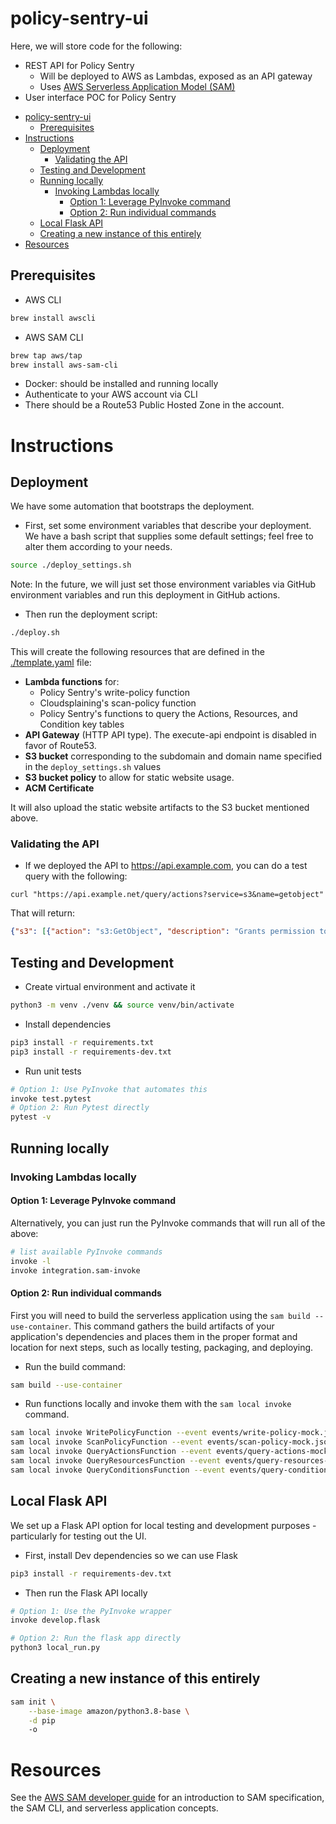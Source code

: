# policy-sentry-ui

Here, we will store code for the following:

* REST API for Policy Sentry
  * Will be deployed to AWS as Lambdas, exposed as an API gateway
  * Uses [AWS Serverless Application Model (SAM)](https://docs.aws.amazon.com/serverless-application-model/latest/developerguide/what-is-sam.html)
* User interface POC for Policy Sentry

<!--ts-->
   * [policy-sentry-ui](#policy-sentry-ui)
      * [Prerequisites](#prerequisites)
   * [Instructions](#instructions)
      * [Deployment](#deployment)
         * [Validating the API](#validating-the-api)
      * [Testing and Development](#testing-and-development)
      * [Running locally](#running-locally)
         * [Invoking Lambdas locally](#invoking-lambdas-locally)
            * [Option 1: Leverage PyInvoke command](#option-1-leverage-pyinvoke-command)
            * [Option 2: Run individual commands](#option-2-run-individual-commands)
      * [Local Flask API](#local-flask-api)
      * [Creating a new instance of this entirely](#creating-a-new-instance-of-this-entirely)
   * [Resources](#resources)

<!-- Added by: kmcquade, at: Mon Dec 14 12:19:18 EST 2020 -->

<!--te-->


## Prerequisites

* AWS CLI

```bash
brew install awscli
```

* AWS SAM CLI

```bash
brew tap aws/tap
brew install aws-sam-cli
```
* Docker: should be installed and running locally
* Authenticate to your AWS account via CLI
* There should be a Route53 Public Hosted Zone in the account.

# Instructions

## Deployment

We have some automation that bootstraps the deployment.

* First, set some environment variables that describe your deployment. We have a bash script that supplies some default settings; feel free to alter them according to your needs.

```bash
source ./deploy_settings.sh
```

Note: In the future, we will just set those environment variables via GitHub environment variables and run this deployment in GitHub actions.

* Then run the deployment script:

```bash
./deploy.sh
```

This will create the following resources that are defined in the [./template.yaml](./template.yaml) file:
* **Lambda functions** for:
  * Policy Sentry's write-policy function
  * Cloudsplaining's scan-policy function
  * Policy Sentry's functions to query the Actions, Resources, and Condition key tables
* **API Gateway** (HTTP API type). The execute-api endpoint is disabled in favor of Route53.
* **S3 bucket** corresponding to the subdomain and domain name specified in the `deploy_settings.sh` values
* **S3 bucket policy** to allow for static website usage.
* **ACM Certificate**

It will also upload the static website artifacts to the S3 bucket mentioned above.

### Validating the API

* If we deployed the API to https://api.example.com, you can do a test query with the following:

```
curl "https://api.example.net/query/actions?service=s3&name=getobject"
```

That will return:

```json
{"s3": [{"action": "s3:GetObject", "description": "Grants permission to retrieve objects from Amazon S3", "access_level": "Read", "resource_arn_format": "arn:${Partition}:s3:::${BucketName}/${ObjectName}", "condition_keys": [], "dependent_actions": []}, {"action": "s3:GetObject", "description": "Grants permission to retrieve objects from Amazon S3", "access_level": "Read", "resource_arn_format": "*", "condition_keys": [], "dependent_actions": []}]}
```

## Testing and Development

* Create virtual environment and activate it

```bash
python3 -m venv ./venv && source venv/bin/activate
```

* Install dependencies

```bash
pip3 install -r requirements.txt
pip3 install -r requirements-dev.txt
```

* Run unit tests

```bash
# Option 1: Use PyInvoke that automates this
invoke test.pytest
# Option 2: Run Pytest directly
pytest -v
```

## Running locally

### Invoking Lambdas locally

#### Option 1: Leverage PyInvoke command

Alternatively, you can just run the PyInvoke commands that will run all of the above:

```bash
# list available PyInvoke commands
invoke -l
invoke integration.sam-invoke
```

#### Option 2: Run individual commands

First you will need to build the serverless application using the `sam build --use-container`. This command gathers the build artifacts of your application's dependencies and places them in the proper format and location for next steps, such as locally testing, packaging, and deploying.

* Run the build command:

```bash
sam build --use-container
```

* Run functions locally and invoke them with the `sam local invoke` command.

```bash
sam local invoke WritePolicyFunction --event events/write-policy-mock.json
sam local invoke ScanPolicyFunction --event events/scan-policy-mock.json
sam local invoke QueryActionsFunction --event events/query-actions-mock.json
sam local invoke QueryResourcesFunction --event events/query-resources-mock.json
sam local invoke QueryConditionsFunction --event events/query-conditions-mock.json
```

## Local Flask API

We set up a Flask API option for local testing and development purposes - particularly for testing out the UI.

* First, install Dev dependencies so we can use Flask

```bash
pip3 install -r requirements-dev.txt
```

* Then run the Flask API locally

```bash
# Option 1: Use the PyInvoke wrapper
invoke develop.flask

# Option 2: Run the flask app directly
python3 local_run.py
```

## Creating a new instance of this entirely

```bash
sam init \
    --base-image amazon/python3.8-base \
    -d pip
    -o 
```

# Resources

See the [AWS SAM developer guide](https://docs.aws.amazon.com/serverless-application-model/latest/developerguide/what-is-sam.html) for an introduction to SAM specification, the SAM CLI, and serverless application concepts.
